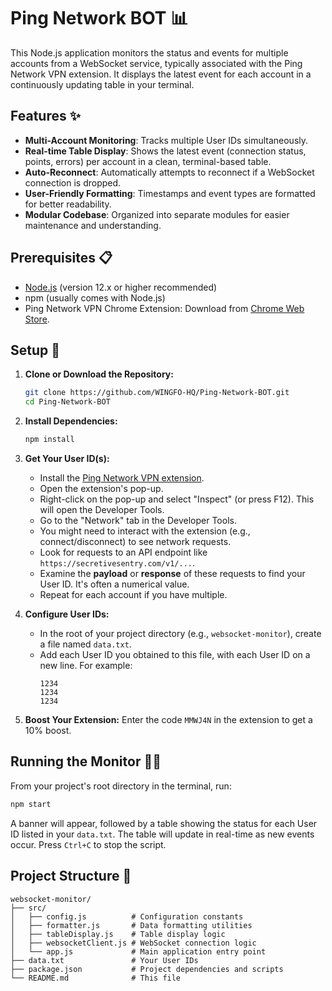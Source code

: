 # Ping Network BOT 📊

This Node.js application monitors the status and events for multiple accounts from a WebSocket service, typically associated with the Ping Network VPN extension. It displays the latest event for each account in a continuously updating table in your terminal.

## Features ✨

* **Multi-Account Monitoring**: Tracks multiple User IDs simultaneously.
* **Real-time Table Display**: Shows the latest event (connection status, points, errors) per account in a clean, terminal-based table.
* **Auto-Reconnect**: Automatically attempts to reconnect if a WebSocket connection is dropped.
* **User-Friendly Formatting**: Timestamps and event types are formatted for better readability.
* **Modular Codebase**: Organized into separate modules for easier maintenance and understanding.

## Prerequisites 📋

* [Node.js](https://nodejs.org/) (version 12.x or higher recommended)
* npm (usually comes with Node.js)
* Ping Network VPN Chrome Extension: Download from [Chrome Web Store](https://chromewebstore.google.com/detail/ping-network-vpn/geeedmdpncfeomhgbjeafcahepjelimg).

## Setup 🚀

1.  **Clone or Download the Repository:**
    ```bash
    git clone https://github.com/WINGFO-HQ/Ping-Network-BOT.git
    cd Ping-Network-BOT
    ```

2.  **Install Dependencies:**
    ```bash
    npm install
    ```

3.  **Get Your User ID(s):**
    * Install the [Ping Network VPN extension](https://chromewebstore.google.com/detail/ping-network-vpn/geeedmdpncfeomhgbjeafcahepjelimg).
    * Open the extension's pop-up.
    * Right-click on the pop-up and select "Inspect" (or press F12). This will open the Developer Tools.
    * Go to the "Network" tab in the Developer Tools.
    * You might need to interact with the extension (e.g., connect/disconnect) to see network requests.
    * Look for requests to an API endpoint like `https://secretivesentry.com/v1/...`.
    * Examine the **payload** or **response** of these requests to find your User ID. It's often a numerical value.
    * Repeat for each account if you have multiple.

4.  **Configure User IDs:**
    * In the root of your project directory (e.g., `websocket-monitor`), create a file named `data.txt`.
    * Add each User ID you obtained to this file, with each User ID on a new line. For example:
        ```
        1234
        1234
        1234
        ```

5.  **Boost Your Extension:**
    Enter the code `MMWJ4N` in the extension to get a 10% boost.

## Running the Monitor 🏃‍♂️

From your project's root directory in the terminal, run:

```bash
npm start
```

A banner will appear, followed by a table showing the status for each User ID listed in your `data.txt`. The table will update in real-time as new events occur. Press `Ctrl+C` to stop the script.

## Project Structure 📁

```
websocket-monitor/
├── src/
│   ├── config.js          # Configuration constants
│   ├── formatter.js       # Data formatting utilities
│   ├── tableDisplay.js    # Table display logic
│   ├── websocketClient.js # WebSocket connection logic
│   └── app.js             # Main application entry point
├── data.txt               # Your User IDs
├── package.json           # Project dependencies and scripts
└── README.md              # This file
```